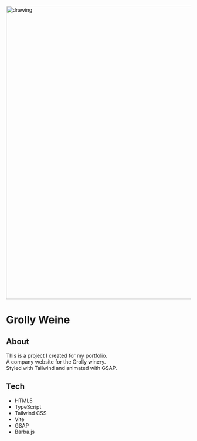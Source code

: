 <img src="https://user-images.githubusercontent.com/108495458/216028383-18733e88-050b-4009-83e2-4e68d039054e.png" alt="drawing" width="800"/>

# Grolly Weine

## About
This is a project I created for my portfolio.<br>
A company website for the Grolly winery.<br>
Styled with Tailwind and animated with GSAP.

## Tech
- HTML5
- TypeScript
- Tailwind CSS
- Vite
- GSAP
- Barba.js
